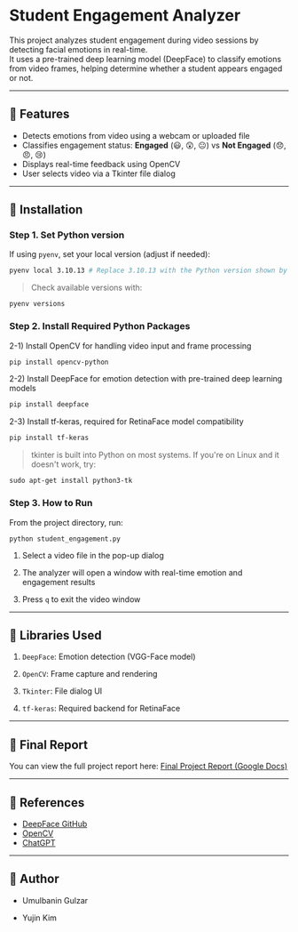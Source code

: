 # Student Engagement Analyzer

This project analyzes student engagement during video sessions by detecting facial emotions in real-time.  
It uses a pre-trained deep learning model (DeepFace) to classify emotions from video frames, helping determine whether a student appears engaged or not.

---

## 📍 Features

- Detects emotions from video using a webcam or uploaded file
- Classifies engagement status: **Engaged** (😃, 😲, 😐) vs **Not Engaged** (😞, 😠, 😢)
- Displays real-time feedback using OpenCV
- User selects video via a Tkinter file dialog

---

## 📍 Installation

### Step 1. Set Python version

If using `pyenv`, set your local version (adjust if needed):

```bash
pyenv local 3.10.13 # Replace 3.10.13 with the Python version shown by `pyenv versions`
```
> Check available versions with:
```
pyenv versions
```
### Step 2. Install Required Python Packages

2-1) Install OpenCV for handling video input and frame processing
```bash
pip install opencv-python
```

2-2) Install DeepFace for emotion detection with pre-trained deep learning models
```bash
pip install deepface
```

2-3) Install tf-keras, required for RetinaFace model compatibility
```bash
pip install tf-keras
```
> tkinter is built into Python on most systems.
> If you're on Linux and it doesn't work, try:
```
sudo apt-get install python3-tk
```
### Step 3. How to Run
From the project directory, run:
```
python student_engagement.py
```
1. Select a video file in the pop-up dialog

2. The analyzer will open a window with real-time emotion and engagement results

3. Press `q` to exit the video window

---

## 📍 Libraries Used
1. `DeepFace`: Emotion detection (VGG-Face model)

2. `OpenCV`: Frame capture and rendering

3. `Tkinter`: File dialog UI

4. `tf-keras`: Required backend for RetinaFace

---

## 📍 Final Report

You can view the full project report here:  [Final Project Report (Google Docs)](https://docs.google.com/document/d/168M0gef6NsiFOpMTsyxWo3XWOMNY-601FMTcBEjiWyk/edit?tab=t.0)

---
## 📍 References
- [DeepFace GitHub](https://github.com/serengil/deepface)
- [OpenCV](https://opencv.org/) 
- [ChatGPT](https://chatgpt.com/)

---

## 📍 Author
- Umulbanin Gulzar

- Yujin Kim
